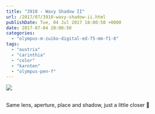 ```yaml
---
title: "3910 - Wavy Shadow II"
url: /2017/07/3910-wavy-shadow-ii.html
publishDate: Tue, 04 Jul 2017 18:00:50 +0000
date: 2017-07-04 20:00:50
categories: 
  - "olympus-m-zuiko-digital-ed-75-mm-f1-8"
tags: 
  - "austria"
  - "carinthia"
  - "color"
  - "karnten"
  - "olympus-pen-f"
---
```

<div class="container">
<div class="center"><a target="_blank" href="https://d25zfm9zpd7gm5.cloudfront.net/1200x1200/2016/20161031_160841_lr.jpg"><img class="webfeedsFeaturedVisual" src="https://d25zfm9zpd7gm5.cloudfront.net/0600x0600/2016/20161031_160841_lr.jpg" /></a></div>
</div>
<br />

Same lens, aperture, place and shadow, just a little closer 🙂
